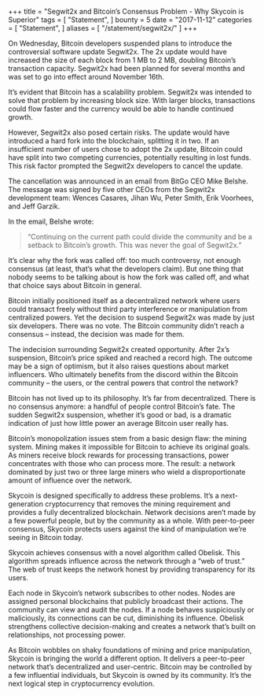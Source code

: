 +++
title = "Segwit2x and Bitcoin’s Consensus Problem - Why Skycoin is Superior"
tags = [
    "Statement",
]
bounty = 5
date = "2017-11-12"
categories = [
    "Statement",
]
aliases = [
	"/statement/segwit2x/"
]
+++

On Wednesday, Bitcoin developers suspended plans to introduce the controversial software update Segwit2x. The 2x update would have increased the size of each block from 1 MB to 2 MB, doubling Bitcoin’s transaction capacity. Segwit2x had been planned for several months and was set to go into effect around November 16th.

It’s evident that Bitcoin has a scalability problem. Segwit2x was intended to solve that problem by increasing block size. With larger blocks, transactions could flow faster and the currency would be able to handle continued growth.

However, Segwit2x also posed certain risks. The update would have introduced a hard fork into the blockchain, splitting it in two. If an insufficient number of users chose to adopt the 2x update, Bitcoin could have split into two competing currencies, potentially resulting in lost funds. This risk factor prompted the Segwit2x developers to cancel the update.

The cancellation was announced in an email from BitGo CEO Mike Belshe. The message was signed by five other CEOs from the Segwit2x development team: Wences Casares, Jihan Wu, Peter Smith, Erik Voorhees, and Jeff Garzik.

In the email, Belshe wrote:

>“Continuing on the current path could divide the community and be a setback to Bitcoin’s growth. This was never the goal of Segwit2x.”

It’s clear why the fork was called off: too much controversy, not enough consensus (at least, that’s what the developers claim). But one thing that nobody seems to be talking about is how the fork was called off, and what that choice says about Bitcoin in general.

Bitcoin initially positioned itself as a decentralized network where users could transact freely without third party interference or manipulation from centralized powers. Yet the decision to suspend Segwit2x was made by just six developers. There was no vote. The Bitcoin community didn’t reach a consensus – instead, the decision was made for them.

The indecision surrounding Segwit2x created opportunity. After 2x’s suspension, Bitcoin’s price spiked and reached a record high. The outcome may be a sign of optimism, but it also raises questions about market influencers. Who ultimately benefits from the discord within the Bitcoin community – the users, or the central powers that control the network?

Bitcoin has not lived up to its philosophy. It’s far from decentralized. There is no consensus anymore: a handful of people control Bitcoin’s fate. The sudden Segwit2x suspension, whether it’s good or bad, is a dramatic indication of just how little power an average Bitcoin user really has.

Bitcoin’s monopolization issues stem from a basic design flaw: the mining system. Mining makes it impossible for Bitcoin to achieve its original goals. As miners receive block rewards for processing transactions, power concentrates with those who can process more. The result: a network dominated by just two or three large miners who wield a disproportionate amount of influence over the network.

Skycoin is designed specifically to address these problems. It’s a next-generation cryptocurrency that removes the mining requirement and provides a fully decentralized blockchain. Network decisions aren’t made by a few powerful people, but by the community as a whole. With peer-to-peer consensus, Skycoin protects users against the kind of manipulation we’re seeing in Bitcoin today.

Skycoin achieves consensus with a novel algorithm called Obelisk. This algorithm spreads influence across the network through a “web of trust.” The web of trust keeps the network honest by providing transparency for its users.

Each node in Skycoin’s network subscribes to other nodes. Nodes are assigned personal blockchains that publicly broadcast their actions. The community can view and audit the nodes. If a node behaves suspiciously or maliciously, its connections can be cut, diminishing its influence. Obelisk strengthens collective decision-making and creates a network that’s built on relationships, not processing power.

As Bitcoin wobbles on shaky foundations of mining and price manipulation, Skycoin is bringing the world a different option. It delivers a peer-to-peer network that’s decentralized and user-centric. Bitcoin may be controlled by a few influential individuals, but Skycoin is owned by its community. It’s the next logical step in cryptocurrency evolution.
